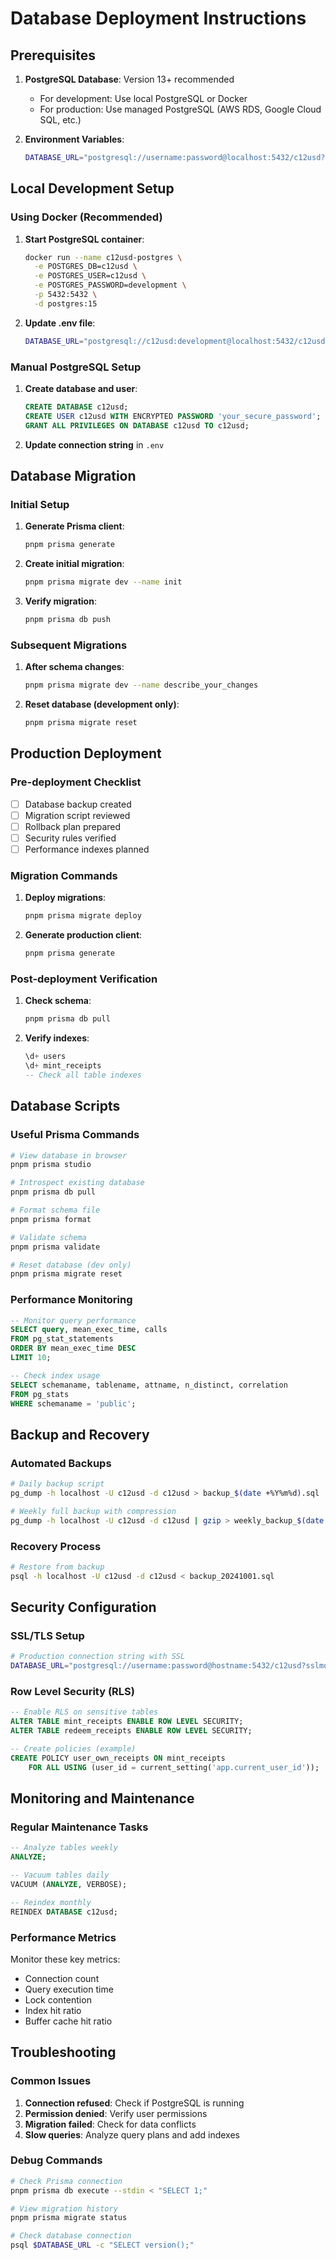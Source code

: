 # Database Deployment Instructions

## Prerequisites

1. **PostgreSQL Database**: Version 13+ recommended
   - For development: Use local PostgreSQL or Docker
   - For production: Use managed PostgreSQL (AWS RDS, Google Cloud SQL, etc.)

2. **Environment Variables**:
   ```bash
   DATABASE_URL="postgresql://username:password@localhost:5432/c12usd?schema=public"
   ```

## Local Development Setup

### Using Docker (Recommended)

1. **Start PostgreSQL container**:
   ```bash
   docker run --name c12usd-postgres \
     -e POSTGRES_DB=c12usd \
     -e POSTGRES_USER=c12usd \
     -e POSTGRES_PASSWORD=development \
     -p 5432:5432 \
     -d postgres:15
   ```

2. **Update .env file**:
   ```bash
   DATABASE_URL="postgresql://c12usd:development@localhost:5432/c12usd?schema=public"
   ```

### Manual PostgreSQL Setup

1. **Create database and user**:
   ```sql
   CREATE DATABASE c12usd;
   CREATE USER c12usd WITH ENCRYPTED PASSWORD 'your_secure_password';
   GRANT ALL PRIVILEGES ON DATABASE c12usd TO c12usd;
   ```

2. **Update connection string** in `.env`

## Database Migration

### Initial Setup

1. **Generate Prisma client**:
   ```bash
   pnpm prisma generate
   ```

2. **Create initial migration**:
   ```bash
   pnpm prisma migrate dev --name init
   ```

3. **Verify migration**:
   ```bash
   pnpm prisma db push
   ```

### Subsequent Migrations

1. **After schema changes**:
   ```bash
   pnpm prisma migrate dev --name describe_your_changes
   ```

2. **Reset database (development only)**:
   ```bash
   pnpm prisma migrate reset
   ```

## Production Deployment

### Pre-deployment Checklist

- [ ] Database backup created
- [ ] Migration script reviewed
- [ ] Rollback plan prepared
- [ ] Security rules verified
- [ ] Performance indexes planned

### Migration Commands

1. **Deploy migrations**:
   ```bash
   pnpm prisma migrate deploy
   ```

2. **Generate production client**:
   ```bash
   pnpm prisma generate
   ```

### Post-deployment Verification

1. **Check schema**:
   ```bash
   pnpm prisma db pull
   ```

2. **Verify indexes**:
   ```sql
   \d+ users
   \d+ mint_receipts
   -- Check all table indexes
   ```

## Database Scripts

### Useful Prisma Commands

```bash
# View database in browser
pnpm prisma studio

# Introspect existing database
pnpm prisma db pull

# Format schema file
pnpm prisma format

# Validate schema
pnpm prisma validate

# Reset database (dev only)
pnpm prisma migrate reset
```

### Performance Monitoring

```sql
-- Monitor query performance
SELECT query, mean_exec_time, calls
FROM pg_stat_statements
ORDER BY mean_exec_time DESC
LIMIT 10;

-- Check index usage
SELECT schemaname, tablename, attname, n_distinct, correlation
FROM pg_stats
WHERE schemaname = 'public';
```

## Backup and Recovery

### Automated Backups

```bash
# Daily backup script
pg_dump -h localhost -U c12usd -d c12usd > backup_$(date +%Y%m%d).sql

# Weekly full backup with compression
pg_dump -h localhost -U c12usd -d c12usd | gzip > weekly_backup_$(date +%Y%m%d).sql.gz
```

### Recovery Process

```bash
# Restore from backup
psql -h localhost -U c12usd -d c12usd < backup_20241001.sql
```

## Security Configuration

### SSL/TLS Setup

```bash
# Production connection string with SSL
DATABASE_URL="postgresql://username:password@hostname:5432/c12usd?sslmode=require&sslcert=client.crt&sslkey=client.key&sslrootcert=ca.crt"
```

### Row Level Security (RLS)

```sql
-- Enable RLS on sensitive tables
ALTER TABLE mint_receipts ENABLE ROW LEVEL SECURITY;
ALTER TABLE redeem_receipts ENABLE ROW LEVEL SECURITY;

-- Create policies (example)
CREATE POLICY user_own_receipts ON mint_receipts
    FOR ALL USING (user_id = current_setting('app.current_user_id'));
```

## Monitoring and Maintenance

### Regular Maintenance Tasks

```sql
-- Analyze tables weekly
ANALYZE;

-- Vacuum tables daily
VACUUM (ANALYZE, VERBOSE);

-- Reindex monthly
REINDEX DATABASE c12usd;
```

### Performance Metrics

Monitor these key metrics:
- Connection count
- Query execution time
- Lock contention
- Index hit ratio
- Buffer cache hit ratio

## Troubleshooting

### Common Issues

1. **Connection refused**: Check if PostgreSQL is running
2. **Permission denied**: Verify user permissions
3. **Migration failed**: Check for data conflicts
4. **Slow queries**: Analyze query plans and add indexes

### Debug Commands

```bash
# Check Prisma connection
pnpm prisma db execute --stdin < "SELECT 1;"

# View migration history
pnpm prisma migrate status

# Check database connection
psql $DATABASE_URL -c "SELECT version();"
```